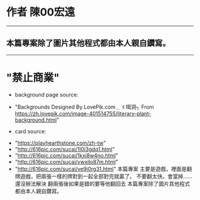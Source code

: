 # 作者 陳00宏遠
---
## 本篇專案除了圖片其他程式都由本人親自鑽寫。  
---
# "禁止商業" 
* background page source: 
- "Backgrounds Designed By LovePik.com﹎ゞ咡洞┐ From https://zh.lovepik.com/image-401514755/literary-plant-background.html"
* card source: 
- "https://playhearthstone.com/zh-tw" 
- "http://616pic.com/sucai/1l0i3gdq1.html" 
- "http://616pic.com/sucai/1kxi8w4no.html"
- "http://616pic.com/sucai/vwxilo87m.html" 
- "http://616pic.com/sucai/ve9i0rg31.html"
本篇專案 主要是遊戲，裡面是翻牌遊戲，把兩張一樣的牌對到一起全部對完就贏了。 不要翻太快。會當掉......還沒辦法解決 翻兩張後如果是錯的要等他翻回去
本篇專案除了圖片其他程式都由本人親自鑽寫。    
